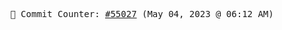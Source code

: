 <p align="center">
    <samp>
        📮 Commit Counter: <a href="https://github.com/Javascript-void0/Javascript-void0/commits/main">#55027</a> (May 04, 2023 @ 06:12 AM)
    </samp>
</p>